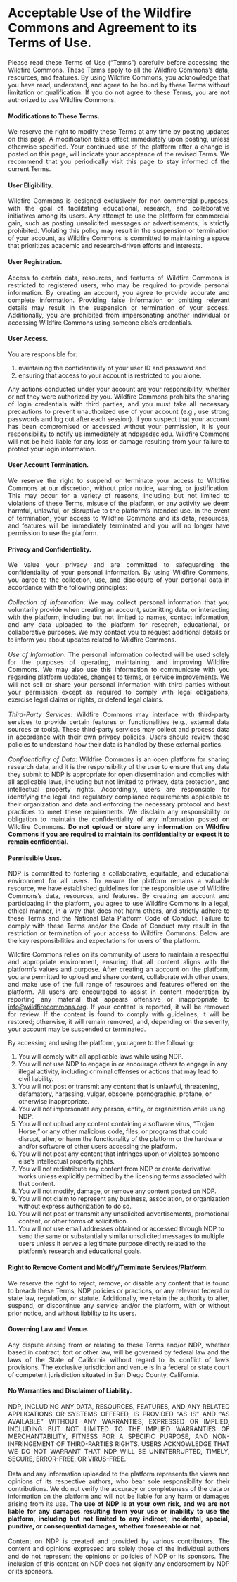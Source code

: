 # Acceptable Use of the Wildfire Commons and Agreement to its Terms of Use.

<div style="text-align: justify;">
Please read these Terms of Use (“Terms”) carefully before accessing the Wildfire Commons. These Terms apply to all the Wildfire Commons’s data, resources, and features. By using Wildfire Commons, you acknowledge that you have read, understand, and agree to be bound by these Terms without limitation or qualification. If you do not agree to these Terms, you are not authorized to use Wildfire Commons.
</div>

#### Modifications to These Terms. 

<div style="text-align: justify;">
We reserve the right to modify these Terms at any time by posting updates on this page. A modification takes effect immediately upon posting, unless otherwise specified. Your continued use of the platform after a change is posted on this page, will indicate your acceptance of the revised Terms. We recommend that you periodically visit this page to stay informed of the current Terms.
</div>

#### User Eligibility.

<div style="text-align: justify;">
Wildfire Commons is designed exclusively for non-commercial purposes, with the goal of facilitating educational, research, and collaborative initiatives among its users. Any attempt to use the platform for commercial gain, such as posting unsolicited messages or advertisements, is strictly prohibited. Violating this policy may result in the suspension or termination of your account, as Wildfire Commons is committed to maintaining a space that prioritizes academic and research-driven efforts and interests.
</div>

#### User Registration.

<div style="text-align: justify;">
Access to certain data, resources, and features of Wildfire Commons is restricted to registered users, who may be required to provide personal information. By creating an account, you agree to provide accurate and complete information. Providing false information or omitting relevant details may result in the suspension or termination of your access. Additionally, you are prohibited from impersonating another individual or accessing Wildfire Commons using someone else’s credentials.
</div>

#### User Access.

You are responsible for: 

1. maintaining the confidentiality of your user ID and password and 
2. ensuring that access to your account is restricted to you alone. 

<div style="text-align: justify;">
Any actions conducted under your account are your responsibility, whether or not they were authorized by you. Wildfire Commons prohibits the sharing of login credentials with third parties, and you must take all necessary precautions to prevent unauthorized use of your account (e.g., use strong passwords and log out after each session). If you suspect that your account has been compromised or accessed without your permission, it is your responsibility to notify us immediately at ndp@sdsc.edu. Wildfire Commons will not be held liable for any loss or damage resulting from your failure to protect your login information.
</div>

#### User Account Termination.

<div style="text-align: justify;">
We reserve the right to suspend or terminate your access to Wildfire Commons at our discretion, without prior notice, warning, or justification. This may occur for a variety of reasons, including but not limited to violations of these Terms, misuse of the platform, or any activity we deem harmful, unlawful, or disruptive to the platform’s intended use. In the event of termination, your access to Wildfire Commons and its data, resources, and features will be immediately terminated and you will no longer have permission to use the platform. 
</div>

#### Privacy and Confidentiality.

<div style="text-align: justify;">
We value your privacy and are committed to safeguarding the confidentiality of your personal information. By using Wildfire Commons, you agree to the collection, use, and disclosure of your personal data in accordance with the following principles:
<br>
<br>
<i>Collection of Information</i>: We may collect personal information that you voluntarily provide when creating an account, submitting data, or interacting with the platform, including but not limited to names, contact information, and any data uploaded to the platform for research, educational, or collaborative purposes. We may contact you to request additional details or to inform you about updates related to Wildfire Commons. 
<br>
<br>
<i>Use of Information</i>: The personal information collected will be used solely for the purposes of operating, maintaining, and improving Wildfire Commons. We may also use this information to communicate with you regarding platform updates, changes to terms, or service improvements. We will not sell or share your personal information with third parties without your permission except as required to comply with legal obligations, exercise legal claims or rights, or defend legal claims.
<br>
<br>
<i>Third-Party Services</i>: Wildfire Commons may interface with third-party services to provide certain features or functionalities (e.g., external data sources or tools). These third-party services may collect and process data in accordance with their own privacy policies. Users should review those policies to understand how their data is handled by these external parties.
<br>
<br>
<i>Confidentiality of Data</i>: Wildfire Commons is an open platform for sharing research data, and it is the responsibility of the user to ensure that any data they submit to NDP is appropriate for open dissemination and complies with all applicable laws, including but not limited to privacy, data protection, and intellectual property rights. Accordingly, users are responsible for identifying the legal and regulatory compliance requirements applicable to their organization and data and enforcing the necessary protocol and best practices to meet these requirements. We disclaim any responsibility or obligation to maintain the confidentiality of any information posted on Wildfire Commons. <b>Do not upload or store any information on Wildfire Commons if you are required to maintain its confidentiality or expect it to remain confidential</b>. 
</div>

#### Permissible Uses.

<div style="text-align: justify;">
NDP is committed to fostering a collaborative, equitable, and educational environment for all users. To ensure the platform remains a valuable resource, we have established guidelines for the responsible use of Wildfire Commons’s data, resources, and features. By creating an account and participating in the platform, you agree to use Wildfire Commons in a legal, ethical manner, in a way that does not harm others, and strictly adhere to these Terms and the National Data Platform Code of Conduct. Failure to comply with these Terms and/or the Code of Conduct may result in the restriction or termination of your access to Wildfire Commons. Below are the key responsibilities and expectations for users of the platform.

Wildfire Commons relies on its community of users to maintain a respectful and appropriate environment, ensuring that all content aligns with the platform’s values and purpose. After creating an account on the platform, you are permitted to upload and share content, collaborate with other users, and make use of the full range of resources and features offered on the platform. All users are encouraged to assist in content moderation by reporting any material that appears offensive or inappropriate to info@wildfirecommons.org. If your content is reported, it will be removed for review. If the content is found to comply with guidelines, it will be restored; otherwise, it will remain removed, and, depending on the severity, your account may be suspended or terminated.
</div>

By accessing and using the platform, you agree to the following:    

1. You will comply with all applicable laws while using NDP.
2. You will not use NDP to engage in or encourage others to engage in any illegal activity, including criminal offenses or actions that may lead to civil liability.
3. You will not post or transmit any content that is unlawful, threatening, defamatory, harassing, vulgar, obscene, pornographic, profane, or otherwise inappropriate. 
4. You will not impersonate any person, entity, or organization while using NDP.
5. You will not upload any content containing a software virus, “Trojan Horse,” or any other malicious code, files, or programs that could disrupt, alter, or harm the functionality of the platform or the hardware and/or software of other users accessing the platform.
6. You will not post any content that infringes upon or violates someone else’s intellectual property rights.
7. You will not redistribute any content from NDP or create derivative works unless explicitly permitted by the licensing terms associated with that content.
8. You will not modify, damage, or remove any content posted on NDP.
9. You will not claim to represent any business, association, or organization without express authorization to do so.
10. You will not post or transmit any unsolicited advertisements, promotional content, or other forms of solicitation.
11. You will not use email addresses obtained or accessed through NDP to send the same or substantially similar unsolicited messages to multiple users unless it serves a legitimate purpose directly related to the platform’s research and educational goals.

#### Right to Remove Content and Modify/Terminate Services/Platform.

<div style="text-align: justify;">
We reserve the right to reject, remove, or disable any content that is found to breach these Terms, NDP policies or practices, or any relevant federal or state law, regulation, or statute.  Additionally, we retain the authority to alter, suspend, or discontinue any service and/or the platform, with or without prior notice, and without liability to its users.
</div>

#### Governing Law and Venue.

<div style="text-align: justify;">
Any dispute arising from or relating to these Terms and/or NDP, whether based in contract, tort or other law, will be governed by federal law and the laws of the State of California without regard to its conflict of law’s provisions. The exclusive jurisdiction and venue is in a federal or state court of competent jurisdiction situated in San Diego County, California. 
</div>

#### No Warranties and Disclaimer of Liability.

<div style="text-align: justify;">
NDP, INCLUDING ANY DATA, RESOURCES, FEATURES, AND ANY RELATED APPLICATIONS OR SYSTEMS OFFERED, IS PROVIDED “AS IS” AND “AS AVAILABLE” WITHOUT ANY WARRANTIES, EXPRESSED OR IMPLIED, INCLUDING BUT NOT LIMITED TO THE IMPLIED WARRANTIES OF MERCHANTABILITY, FITNESS FOR A SPECIFIC PURPOSE, AND NON-INFRINGEMENT OF THIRD-PARTIES RIGHTS. USERS ACKNOWLEDGE THAT WE DO NOT WARRANT THAT NDP WILL BE UNINTERRUPTED, TIMELY, SECURE, ERROR-FREE, OR VIRUS-FREE.
<br>
<br>
Data and any information uploaded to the platform represents the views and opinions of its respective authors, who bear sole responsibility for their contributions. We do not verify the accuracy or completeness of the data or information on the platform and will not be liable for any harm or damages arising from its use. <b>The use of NDP is at your own risk, and we are not liable for any damages resulting from your use or inability to use the platform, including but not limited to any indirect, incidental, special, punitive, or consequential damages, whether foreseeable or not</b>.
<br>
<br>
Content on NDP is created and provided by various contributors. The content and opinions expressed are solely those of the individual authors and do not represent the opinions or policies of NDP or its sponsors. The inclusion of this content on NDP does not signify any endorsement by NDP or its sponsors.
</div>